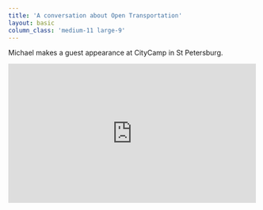 ```yaml
---
title: 'A conversation about Open Transportation'
layout: basic
column_class: 'medium-11 large-9'
---
```


Michael makes a guest appearance at CityCamp in St Petersburg.

<iframe src="https://player.vimeo.com/video/20983203" width="500" height="281" frameborder="0" webkitallowfullscreen mozallowfullscreen allowfullscreen></iframe>